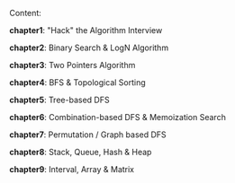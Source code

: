 Content:

**chapter1**: "Hack" the Algorithm Interview

**chapter2**: Binary Search & LogN Algorithm

**chapter3**: Two Pointers Algorithm

**chapter4**: BFS & Topological Sorting

**chapter5**: Tree-based DFS

**chapter6**: Combination-based DFS & Memoization Search

**chapter7**: Permutation / Graph based DFS

**chapter8**: Stack, Queue, Hash & Heap

**chapter9**: Interval, Array & Matrix